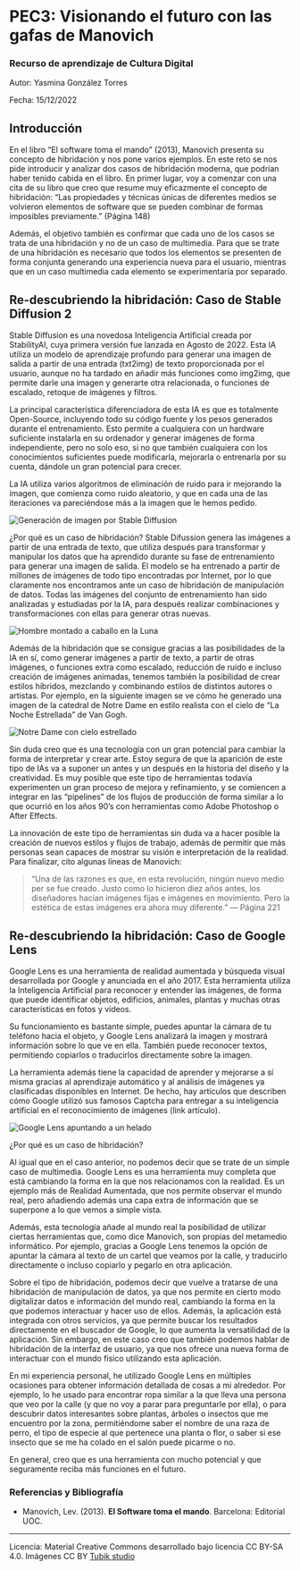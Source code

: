 # PEC3: Visionando el futuro con las gafas de Manovich 

### Recurso de aprendizaje de Cultura Digital 


Autor: Yasmina González Torres


Fecha: 15/12/2022

## Introducción

En el libro “El software toma el mando” (2013), Manovich presenta su concepto de hibridación y nos pone varios ejemplos. En este reto se nos pide introducir y analizar dos casos de hibridación moderna, que podrían haber tenido cabida en el libro.
En primer lugar, voy a comenzar con una cita de su libro que creo que resume muy eficazmente el concepto de hibridación: 
“Las propiedades y técnicas únicas de diferentes medios se volvieron elementos de software que se pueden combinar de formas imposibles previamente.” (Página 148)

Además, el objetivo también es confirmar que cada uno de los casos se trata de una hibridación y no de un caso de multimedia. Para que se trate de una hibridación es necesario que todos los elementos se presenten de forma conjunta generando una experiencia nueva para el usuario, mientras que en un caso multimedia cada elemento se experimentaría por separado.

## Re-descubriendo la hibridación: Caso de Stable Diffusion 2

Stable Diffusion es una novedosa Inteligencia Artificial creada por StabilityAI, cuya primera versión fue lanzada en Agosto de 2022. Esta IA utiliza un modelo de aprendizaje profundo para generar una imagen de salida a partir de una entrada (txt2img) de texto proporcionada por el usuario, aunque no ha tardado en añadir más funciones como img2img, que permite darle una imagen y generarte otra relacionada, o funciones de escalado, retoque de imágenes y filtros.

La principal característica diferenciadora de esta IA es que es totalmente Open-Source, incluyendo todo su código fuente y los pesos generados durante el entrenamiento. Esto permite a cualquiera con un hardware suficiente instalarla en su ordenador y generar imágenes de forma independiente, pero no solo eso, si no que también cualquiera con los conocimientos suficientes puede modificarla, mejorarla o entrenarla por su cuenta, dándole un gran potencial para crecer.

La IA utiliza varios algoritmos de eliminación de ruido para ir mejorando la imagen, que comienza como ruido aleatorio, y que en cada una de las iteraciones va pareciéndose más a la imagen que le hemos pedido.

![Generación de imagen por Stable Diffusion](photostablediffusion.png) 

¿Por qué es un caso de hibridación?
Stable Difussion genera las imágenes a partir de una entrada de texto, que utiliza después para transformar y manipular los datos que ha aprendido durante su fase de entrenamiento para generar una imagen de salida. El modelo se ha entrenado a partir de millones de imágenes de todo tipo encontradas por Internet, por lo que claramente nos encontramos ante un caso de hibridación de manipulación de datos.
Todas las imágenes del conjunto de entrenamiento han sido analizadas y estudiadas por la IA, para después realizar combinaciones y transformaciones con ellas para generar otras nuevas.

![Hombre montado a caballo en la Luna](photoIA1.jpeg) 
 
Además de la hibridación que se consigue gracias a las posibilidades de la IA en sí, como generar imágenes a partir de texto, a partir de otras imágenes, o funciones extra como escalado, reducción de ruido e incluso creación de imágenes animadas, tenemos también la posibilidad de crear estilos híbridos, mezclando y combinando estilos de distintos autores o artistas. Por ejemplo, en la siguiente imagen se ve cómo he generado una imagen de la catedral de Notre Dame en estilo realista con el cielo de “La Noche Estrellada” de Van Gogh.

![Notre Dame con cielo estrellado](photoIA2.jpeg) 
 
Sin duda creo que es una tecnología con un gran potencial para cambiar la forma de interpretar y crear arte. Estoy segura de que la aparición de este tipo de IAs va a suponer un antes y un después en la historia del diseño y la creatividad. Es muy posible que este tipo de herramientas todavía experimenten un gran proceso de mejora y refinamiento, y se comiencen a integrar en las “pipelines” de los flujos de producción de forma similar a lo que ocurrió en los años 90’s con herramientas como Adobe Photoshop o After Effects.

La innovación de este tipo de herramientas sin duda va a hacer posible la creación de nuevos estilos y flujos de trabajo, además de permitir que más personas sean capaces de mostrar su visión e interpretación de la realidad.
Para finalizar, cito algunas líneas de Manovich:
> “Una de las razones es que, en esta revolución, ningún nuevo medio per se fue creado. Justo como lo hicieron diez años antes, los diseñadores hacían imágenes fijas e imágenes en movimiento. Pero la estética de estas imágenes era ahora muy diferente.” — Página 221


## Re-descubriendo la hibridación: Caso de Google Lens

Google Lens es una herramienta de realidad aumentada y búsqueda visual desarrollada por Google y anunciada en el año 2017. Esta herramienta utiliza la Inteligencia Artificial para reconocer y entender las imágenes, de forma que puede identificar objetos, edificios, animales, plantas y muchas otras características en fotos y vídeos.

Su funcionamiento es bastante simple, puedes apuntar la cámara de tu teléfono hacia el objeto, y Google Lens analizará la imagen y mostrará información sobre lo que ve en ella. También puede reconocer textos, permitiendo copiarlos o traducirlos directamente sobre la imagen.

La herramienta además tiene la capacidad de aprender y mejorarse a sí misma gracias al aprendizaje automático y al análisis de imágenes ya clasificadas disponibles en Internet. De hecho, hay artículos que describen cómo Google utilizó sus famosos Captcha para entregar a su inteligencia artificial en el reconocimiento de imágenes (link artículo).

![Google Lens apuntando a un helado](photoLens1.jpeg) 

¿Por qué es un caso de hibridación?

Al igual que en el caso anterior, no podemos decir que se trate de un simple caso de multimedia. Google Lens es una herramienta muy completa que está cambiando la forma en la que nos relacionamos con la realidad. Es un ejemplo más de Realidad Aumentada, que nos permite observar el mundo real, pero añadiendo además una capa extra de información que se superpone a lo que vemos a simple vista.

Además, esta tecnología añade al mundo real la posibilidad de utilizar ciertas herramientas que, como dice Manovich, son propias del metamedio informático. Por ejemplo, gracias a Google Lens tenemos la opción de apuntar la cámara al texto de un cartel que veamos por la calle, y traducirlo directamente o incluso copiarlo y pegarlo en otra aplicación.

Sobre el tipo de hibridación, podemos decir que vuelve a tratarse de una hibridación de manipulación de datos, ya que nos permite en cierto modo digitalizar datos e información del mundo real, cambiando la forma en la que podemos interactuar y hacer uso de ellos. Además, la aplicación está integrada con otros servicios, ya que permite buscar los resultados directamente en el buscador de Google, lo que aumenta la versatilidad de la aplicación.
Sin embargo, en este caso creo que también podemos hablar de hibridación de la interfaz de usuario, ya que nos ofrece una nueva forma de interactuar con el mundo físico utilizando esta aplicación.

En mi experiencia personal, he utilizado Google Lens en múltiples ocasiones para obtener información detallada de cosas a mi alrededor. Por ejemplo, lo he usado para encontrar ropa similar a la que lleva una persona que veo por la calle (y que no voy a parar para preguntarle por ella), o para descubrir datos interesantes sobre plantas, árboles o insectos que me encuentro por la zona, permitiéndome saber el nombre de una raza de perro, el tipo de especie al que pertenece una planta o flor, o saber si ese insecto que se me ha colado en el salón puede picarme o no.

En general, creo que es una herramienta con mucho potencial y que seguramente reciba más funciones en el futuro.


### Referencias y Bibliografía

* Manovich, Lev. (2013). **El Software toma el mando**. Barcelona: Editorial UOC. 


----

Licencia: Material Creative Commons desarrollado bajo licencia CC BY-SA 4.0. Imágenes CC BY [Tubik studio](https://blog.tubikstudio.com/how-to-create-original-flat-illustrations-designers-tips/) 
